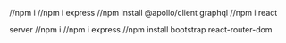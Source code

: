 //npm i
//npm i express
//npm install @apollo/client graphql
//npm i react


server
//npm i 
//npm i express
//npm install bootstrap react-router-dom

